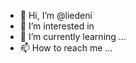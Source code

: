 - 👋 Hi, I’m @liedeni
- 👀 I’m interested in 
- 🌱 I’m currently learning ...
- 📫 How to reach me ...

<!---
liedeni/liedeni is a ✨ special ✨ repository because its `README.md` (this file) appears on your GitHub profile.
You can click the Preview link to take a look at your changes.
--->
